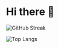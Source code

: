 # Hi there :wave:

![GitHub Streak](https://streak-stats.demolab.com?user=maksnowak&theme=gruvbox&date_format=j%20M%5B%20Y%5D&mode=weekly)

![Top Langs](https://github-readme-stats.vercel.app/api/top-langs/?username=maksnowak&theme=gruvbox)
